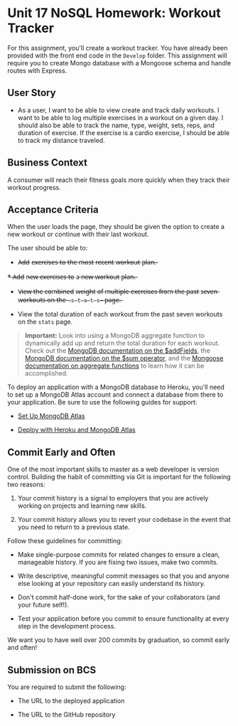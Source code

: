 # Unit 17 NoSQL Homework: Workout Tracker

For this assignment, you'll create a workout tracker. You have already been provided with the front end code in the `Develop` folder. This assignment will require you to create Mongo database with a Mongoose schema and handle routes with Express.

## User Story

* As a user, I want to be able to view create and track daily workouts. I want to be able to log multiple exercises in a workout on a given day. I should also be able to track the name, type, weight, sets, reps, and duration of exercise. If the exercise is a cardio exercise, I should be able to track my distance traveled.

## Business Context

A consumer will reach their fitness goals more quickly when they track their workout progress.

## Acceptance Criteria

When the user loads the page, they should be given the option to create a new workout or continue with their last workout.

The user should be able to:

  * A̶d̶d̶ e̶x̶e̶r̶c̶i̶s̶e̶s̶ t̶o̶ t̶h̶e̶ m̶o̶s̶t̶ r̶e̶c̶e̶n̶t̶ w̶o̶r̶k̶o̶u̶t̶ p̶l̶a̶n̶.̶

  *̶ A̶d̶d̶ n̶e̶w̶ e̶x̶e̶r̶c̶i̶s̶e̶s̶ t̶o̶ a̶ n̶e̶w̶ w̶o̶r̶k̶o̶u̶t̶ p̶l̶a̶n̶.̶

  * V̶i̶e̶w̶ t̶h̶e̶ c̶o̶m̶b̶i̶n̶e̶d̶ w̶e̶i̶g̶h̶t̶ o̶f̶ m̶u̶l̶t̶i̶p̶l̶e̶ e̶x̶e̶r̶c̶i̶s̶e̶s̶ f̶r̶o̶m̶ t̶h̶e̶ p̶a̶s̶t̶ s̶e̶v̶e̶n̶ w̶o̶r̶k̶o̶u̶t̶s̶ o̶n̶ t̶h̶e̶ `̶s̶t̶a̶t̶s̶`̶ p̶a̶g̶e̶.̶

  * View the total duration of each workout from the past seven workouts on the `stats` page.

> **Important:** Look into using a MongoDB aggregate function to dynamically add up and return the total duration for each workout. Check out the [MongoDB documentation on the $addFields](https://docs.mongodb.com/manual/reference/operator/aggregation/addFields/), the [MongoDB documentation on the $sum operator](https://docs.mongodb.com/manual/reference/operator/aggregation/sum/), and the [Mongoose documentation on aggregate functions](https://mongoosejs.com/docs/api.html#aggregate_Aggregate) to learn how it can be accomplished.

To deploy an application with a MongoDB database to Heroku, you'll need to set up a MongoDB Atlas account and connect a database from there to your application. Be sure to use the following guides for support:

  * [Set Up MongoDB Atlas](../04-Important/MongoAtlas-Setup.md)

  * [Deploy with Heroku and MongoDB Atlas](../04-Important/MongoAtlas-Deploy.md)

## Commit Early and Often

One of the most important skills to master as a web developer is version control. Building the habit of committing via Git is important for the following two reasons:

1. Your commit history is a signal to employers that you are actively working on projects and learning new skills.

2. Your commit history allows you to revert your codebase in the event that you need to return to a previous state.

Follow these guidelines for committing:

* Make single-purpose commits for related changes to ensure a clean, manageable history. If you are fixing two issues, make two commits.

* Write descriptive, meaningful commit messages so that you and anyone else looking at your repository can easily understand its history.

* Don't commit half-done work, for the sake of your collaborators (and your future self!).

* Test your application before you commit to ensure functionality at every step in the development process.

We want you to have well over 200 commits by graduation, so commit early and often!

## Submission on BCS

You are required to submit the following:

* The URL to the deployed application

* The URL to the GitHub repository
